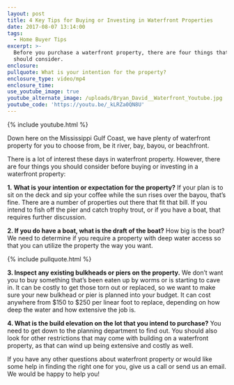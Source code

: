 ```yaml
---
layout: post
title: 4 Key Tips for Buying or Investing in Waterfront Properties
date: 2017-08-07 13:14:00
tags:
  - Home Buyer Tips
excerpt: >-
  Before you purchase a waterfront property, there are four things that you
  should consider.
enclosure:
pullquote: What is your intention for the property?
enclosure_type: video/mp4
enclosure_time:
use_youtube_image: true
youtube_alternate_image: /uploads/Bryan_David__Waterfront_Youtube.jpg
youtube_code: 'https://youtu.be/_kLRZa0QN8U'
---
```



{% include youtube.html %}

Down here on the Mississippi Gulf Coast, we have plenty of waterfront property for you to choose from, be it river, bay, bayou, or beachfront.

There is a lot of interest these days in waterfront property. However, there are four things you should consider before buying or investing in a waterfront property:

**1.** **What is your intention or expectation for the property?** If your plan is to sit on the deck and sip your coffee while the sun rises over the bayou, that’s fine. There are a number of properties out there that fit that bill. If you intend to fish off the pier and catch trophy trout, or if you have a boat, that requires further discussion.

**2. If you do have a boat, what is the draft of the boat?** How big is the boat? We need to determine if you require a property with deep water access so that you can utilize the property the way you want.

{% include pullquote.html %}

**3. Inspect any existing bulkheads or piers on the property.** We don’t want you to buy something that’s been eaten up by worms or is starting to cave in. It can be costly to get those torn out or replaced, so we want to make sure your new bulkhead or pier is planned into your budget. It can cost anywhere from $150 to $250 per linear foot to replace, depending on how deep the water and how extensive the job is.

**4. What is the build elevation on the lot that you intend to purchase?** You need to get down to the planning department to find out. You should also look for other restrictions that may come with building on a waterfront property, as that can wind up being extensive and costly as well.

If you have any other questions about waterfront property or would like some help in finding the right one for you, give us a call or send us an email. We would be happy to help you!
